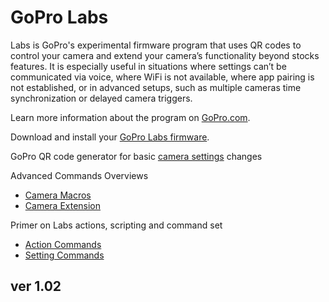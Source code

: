 # GoPro Labs

Labs is GoPro's experimental firmware program that uses QR codes to control your camera and extend your camera’s functionality beyond stocks features. It is especially useful in situations where settings can’t be communicated via voice, where WiFi is not available, where app pairing is not established, or in advanced setups, such as multiple cameras time synchronization or delayed camera triggers.

Learn more information about the program on [GoPro.com](http://www.gopro.com/labs).

Download and install your [GoPro Labs firmware](https://community.gopro.com/s/article/GoPro-Labs).

GoPro QR code generator for basic [camera settings](control/custom) changes

Advanced Commands Overviews

- [Camera Macros](control)
- [Camera Extension](control/extensions)

Primer on Labs actions, scripting and command set

- [Action Commands](control/actions)
- [Setting Commands](control/settings)

## ver 1.02

